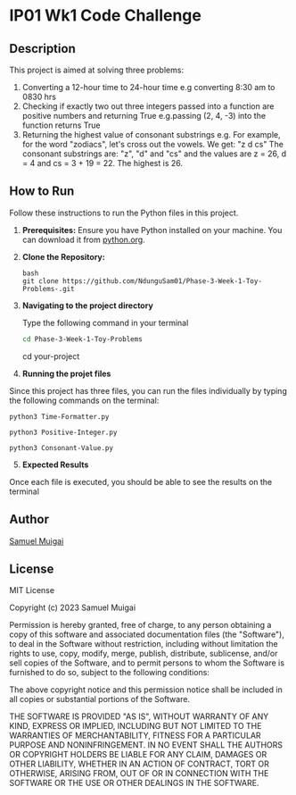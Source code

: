 # IP01 Wk1 Code Challenge
## Description

This project is aimed at solving three problems:

1. Converting a 12-hour time to 24-hour time e.g converting 8:30 am to 0830 hrs
2. Checking if exactly two out three integers passed into a function are positive numbers and returning True e.g.passing (2, 4, -3) into the function returns True
3. Returning the highest value of consonant substrings e.g. 
    For example, for the word "zodiacs", let's cross out the vowels. We get: "z d cs"
    The consonant substrings are: "z", "d" and "cs" and the values are z = 26, d = 4 and cs = 3 + 19 = 22. The highest is 26.

## How to Run

Follow these instructions to run the Python files in this project.

1. **Prerequisites:** Ensure you have Python installed on your machine. 
You can download it from [python.org](https://www.python.org/downloads/).

2. **Clone the Repository:**

   ```
   bash
   git clone https://github.com/NdunguSam01/Phase-3-Week-1-Toy-Problems-.git
   ```
3. **Navigating to the project directory**

   Type the following command in your terminal
   ```bash
   cd Phase-3-Week-1-Toy-Problems
   ```
   cd your-project

4. **Running the projet files**

Since this project has three files, you can run the files individually by typing the following commands on the terminal:

```
python3 Time-Formatter.py
```

```
python3 Positive-Integer.py
```

```
python3 Consonant-Value.py
```

5. **Expected Results**

Once each file is executed, you should be able to see the results on the terminal

## Author
[Samuel Muigai](https://github.com/NdunguSam01)

## License

MIT License

Copyright (c) 2023 Samuel Muigai

Permission is hereby granted, free of charge, to any person obtaining a copy
of this software and associated documentation files (the "Software"), to deal
in the Software without restriction, including without limitation the rights
to use, copy, modify, merge, publish, distribute, sublicense, and/or sell
copies of the Software, and to permit persons to whom the Software is
furnished to do so, subject to the following conditions:

The above copyright notice and this permission notice shall be included in all
copies or substantial portions of the Software.

THE SOFTWARE IS PROVIDED "AS IS", WITHOUT WARRANTY OF ANY KIND, EXPRESS OR
IMPLIED, INCLUDING BUT NOT LIMITED TO THE WARRANTIES OF MERCHANTABILITY,
FITNESS FOR A PARTICULAR PURPOSE AND NONINFRINGEMENT. IN NO EVENT SHALL THE
AUTHORS OR COPYRIGHT HOLDERS BE LIABLE FOR ANY CLAIM, DAMAGES OR OTHER
LIABILITY, WHETHER IN AN ACTION OF CONTRACT, TORT OR OTHERWISE, ARISING FROM,
OUT OF OR IN CONNECTION WITH THE SOFTWARE OR THE USE OR OTHER DEALINGS IN THE
SOFTWARE.